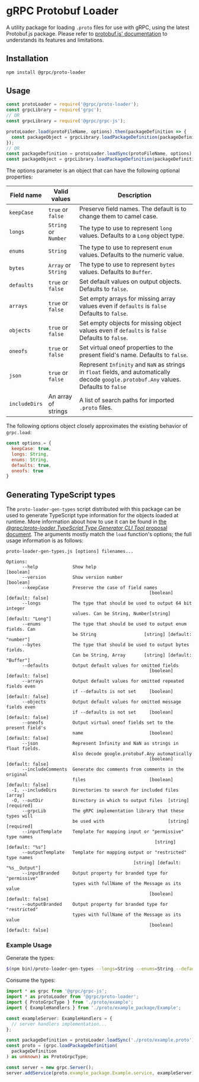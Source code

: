 # gRPC Protobuf Loader

A utility package for loading `.proto` files for use with gRPC, using the latest Protobuf.js package.
Please refer to [protobuf.js' documentation](https://github.com/dcodeIO/protobuf.js/blob/master/README.md)
to understands its features and limitations.

## Installation

```sh
npm install @grpc/proto-loader
```

## Usage

```js
const protoLoader = require('@grpc/proto-loader');
const grpcLibrary = require('grpc');
// OR
const grpcLibrary = require('@grpc/grpc-js');

protoLoader.load(protoFileName, options).then(packageDefinition => {
  const packageObject = grpcLibrary.loadPackageDefinition(packageDefinition);
});
// OR
const packageDefinition = protoLoader.loadSync(protoFileName, options);
const packageObject = grpcLibrary.loadPackageDefinition(packageDefinition);
```

The options parameter is an object that can have the following optional properties:

| Field name | Valid values | Description
|------------|--------------|------------
| `keepCase` | `true` or `false` | Preserve field names. The default is to change them to camel case.
| `longs` | `String` or `Number` | The type to use to represent `long` values. Defaults to a `Long` object type.
| `enums` | `String` | The type to use to represent `enum` values. Defaults to the numeric value.
| `bytes` | `Array` or `String` | The type to use to represent `bytes` values. Defaults to `Buffer`.
| `defaults` | `true` or `false` | Set default values on output objects. Defaults to `false`.
| `arrays` | `true` or `false` | Set empty arrays for missing array values even if `defaults` is `false` Defaults to `false`.
| `objects` | `true` or `false` | Set empty objects for missing object values even if `defaults` is `false` Defaults to `false`.
| `oneofs` | `true` or `false` | Set virtual oneof properties to the present field's name. Defaults to `false`.
| `json` | `true` or `false` | Represent `Infinity` and `NaN` as strings in `float` fields, and automatically decode `google.protobuf.Any` values. Defaults to `false`
| `includeDirs` | An array of strings | A list of search paths for imported `.proto` files.

The following options object closely approximates the existing behavior of `grpc.load`:

```js
const options = {
  keepCase: true,
  longs: String,
  enums: String,
  defaults: true,
  oneofs: true
}
```

## Generating TypeScript types

The `proto-loader-gen-types` script distributed with this package can be used to generate TypeScript type information for the objects loaded at runtime. More information about how to use it can be found in [the *@grpc/proto-loader TypeScript Type Generator CLI Tool* proposal document](https://github.com/grpc/proposal/blob/master/L70-node-proto-loader-type-generator.md). The arguments mostly match the `load` function's options; the full usage information is as follows:

```console
proto-loader-gen-types.js [options] filenames...

Options:
      --help             Show help                                     [boolean]
      --version          Show version number                           [boolean]
      --keepCase         Preserve the case of field names
                                                      [boolean] [default: false]
      --longs            The type that should be used to output 64 bit integer
                         values. Can be String, Number[string] [default: "Long"]
      --enums            The type that should be used to output enum fields. Can
                         be String                  [string] [default: "number"]
      --bytes            The type that should be used to output bytes fields.
                         Can be String, Array       [string] [default: "Buffer"]
      --defaults         Output default values for omitted fields
                                                      [boolean] [default: false]
      --arrays           Output default values for omitted repeated fields even
                         if --defaults is not set     [boolean] [default: false]
      --objects          Output default values for omitted message fields even
                         if --defaults is not set     [boolean] [default: false]
      --oneofs           Output virtual oneof fields set to the present field's
                         name                         [boolean] [default: false]
      --json             Represent Infinity and NaN as strings in float fields.
                         Also decode google.protobuf.Any automatically
                                                      [boolean] [default: false]
      --includeComments  Generate doc comments from comments in the original
                         files                        [boolean] [default: false]
  -I, --includeDirs      Directories to search for included files        [array]
  -O, --outDir           Directory in which to output files  [string] [required]
      --grpcLib          The gRPC implementation library that these types will
                         be used with                        [string] [required]
      --inputTemplate    Template for mapping input or "permissive" type names
                                                        [string] [default: "%s"]
      --outputTemplate   Template for mapping output or "restricted" type names
                                                [string] [default: "%s__Output"]
      --inputBranded     Output property for branded type for  "permissive"
                         types with fullName of the Message as its value
                                                      [boolean] [default: false]
      --outputBranded    Output property for branded type for  "restricted"
                         types with fullName of the Message as its value
                                                      [boolean] [default: false]
```

### Example Usage

Generate the types:

```sh
$(npm bin)/proto-loader-gen-types --longs=String --enums=String --defaults --oneofs --grpcLib=@grpc/grpc-js --outDir=proto/ proto/*.proto
```

Consume the types:

```ts
import * as grpc from '@grpc/grpc-js';
import * as protoLoader from '@grpc/proto-loader';
import { ProtoGrpcType } from './proto/example';
import { ExampleHandlers } from './proto/example_package/Example';

const exampleServer: ExampleHandlers = {
  // server handlers implementation...
};

const packageDefinition = protoLoader.loadSync('./proto/example.proto');
const proto = (grpc.loadPackageDefinition(
  packageDefinition
) as unknown) as ProtoGrpcType;

const server = new grpc.Server();
server.addService(proto.example_package.Example.service, exampleServer);
```
